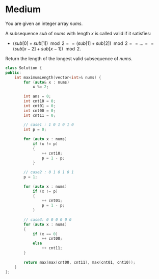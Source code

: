 # Medium

You are given an integer array $nums$.

A subsequence $sub$ of $nums$ with length $x$ is called valid if it satisfies:

- $(sub[0] + sub[1]) \mod 2 == (sub[1] + sub[2]) \mod 2 == ... == (sub[x - 2] + sub[x - 1]) \mod 2$.

Return the length of the longest valid subsequence of $nums$.

```cpp
class Solution {
public:
    int maximumLength(vector<int>& nums) {
        for (auto& x : nums)
            x %= 2;
        
        int ans = 0;
        int cnt10 = 0;
        int cnt01 = 0;
        int cnt00 = 0;
        int cnt11 = 0;
        
        // case1 : 1 0 1 0 1 0
        int p = 0;
        
        for (auto x : nums)
            if (x != p)
            {
                ++ cnt10;
                p = 1 - p;
            }
        
        // case2 : 0 1 0 1 0 1
        p = 1;
        
        for (auto x : nums)
            if (x != p)
            {
                ++ cnt01;
                p = 1 - p;
            }
        
        // case3: 0 0 0 0 0 0 
        for (auto x : nums)
        {
            if (x == 0)
                ++ cnt00;
            else
                ++ cnt11;
        }
        
        return max(max(cnt00, cnt11), max(cnt01, cnt10));
    }
};
```
